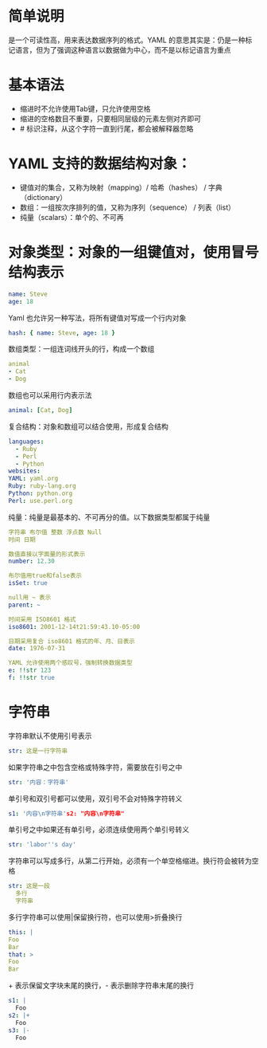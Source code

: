 # 简单说明

是一个可读性高，用来表达数据序列的格式。YAML 的意思其实是：仍是一种标记语言，但为了强调这种语言以数据做为中心，而不是以标记语言为重点

# 基本语法

- 缩进时不允许使用Tab键，只允许使用空格
- 缩进的空格数目不重要，只要相同层级的元素左侧对齐即可
- \# 标识注释，从这个字符一直到行尾，都会被解释器忽略

# YAML 支持的数据结构对象：

- 键值对的集合，又称为映射（mapping）/ 哈希（hashes） / 字典（dictionary）
- 数组：一组按次序排列的值，又称为序列（sequence） / 列表（list）
- 纯量（scalars）：单个的、不可再

# 对象类型：对象的一组键值对，使用冒号结构表示

```yaml
name: Steve
age: 18
```

Yaml 也允许另一种写法，将所有键值对写成一个行内对象

```yaml
hash: { name: Steve, age: 18 }
```

数组类型：一组连词线开头的行，构成一个数组

```yaml
animal
- Cat
- Dog
```

数组也可以采用行内表示法

```yaml
animal: [Cat, Dog]
```

复合结构：对象和数组可以结合使用，形成复合结构

```yaml
languages:
  - Ruby 
  - Perl
  - Python
websites:
YAML: yaml.org
Ruby: ruby-lang.org
Python: python.org
Perl: use.perl.org 
```

纯量：纯量是最基本的、不可再分的值。以下数据类型都属于纯量

```yaml 
字符串 布尔值 整数 浮点数 Null
时间 日期

数值直接以字面量的形式表示
number: 12.30

布尔值用true和false表示
isSet: true

null用 ~ 表示
parent: ~

时间采用 ISO8601 格式
iso8601: 2001-12-14t21:59:43.10-05:00

日期采用复合 iso8601 格式的年、月、日表示
date: 1976-07-31

YAML 允许使用两个感叹号，强制转换数据类型
e: !!str 123
f: !!str true
```

# 字符串

字符串默认不使用引号表示

```yaml 
str: 这是一行字符串
```

如果字符串之中包含空格或特殊字符，需要放在引号之中

```yaml 
str: '内容：字符串'
```

单引号和双引号都可以使用，双引号不会对特殊字符转义

```yaml
s1: '内容\n字符串's2: "内容\n字符串"
```

单引号之中如果还有单引号，必须连续使用两个单引号转义

```yaml
str: 'labor''s day'
```

字符串可以写成多行，从第二行开始，必须有一个单空格缩进。换行符会被转为空格

```yaml 
str: 这是一段
  多行
  字符串
```

多行字符串可以使用|保留换行符，也可以使用>折叠换行

```yaml
this: |
Foo
Bar
that: >
Foo
Bar
```

\+ 表示保留文字块末尾的换行，- 表示删除字符串末尾的换行

```yaml
s1: |
  Foo
s2: |+  
  Foo
s3: |-  
  Foo
```

